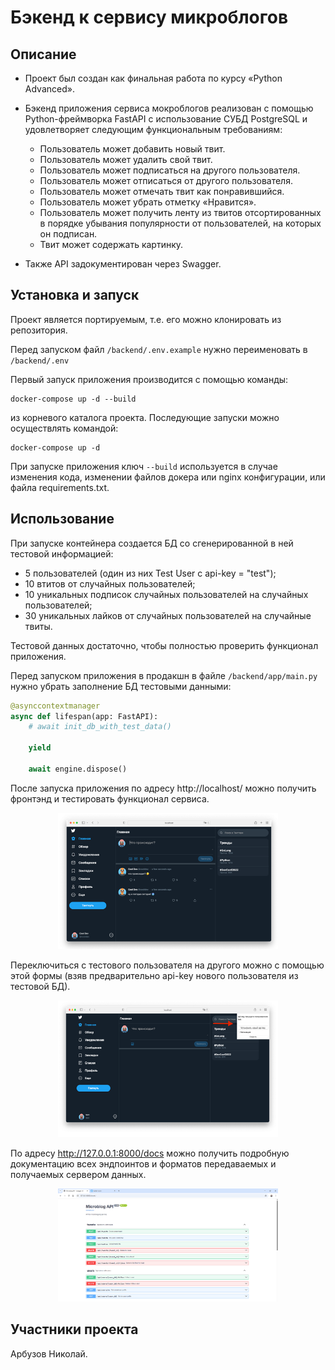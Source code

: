 # Бэкенд к сервису микроблогов

## Описание
- Проект был создан как финальная работа по курсу «Python Advanced».
- Бэкенд приложения сервиса мокроблогов реализован с помощью Python-фреймворка FastAPI с использование СУБД PostgreSQL и удовлетворяет следующим функциональным требованиям:
  - Пользователь может добавить новый твит. 
  - Пользователь может удалить свой твит.
  - Пользователь может подписаться на другого пользователя.
  - Пользователь может отписаться от другого пользователя.
  - Пользователь может отмечать твит как понравившийся.
  - Пользователь может убрать отметку «Нравится».
  - Пользователь может получить ленту из твитов отсортированных в порядке убывания популярности от пользователей, на которых он подписан.
  - Твит может содержать картинку.

- Также API задокументирован через Swagger.


## Установка и запуск
Проект является портируемым, т.е. его можно клонировать из репозитория.

Перед запуском файл `/backend/.env.example` нужно переименовать в `/backend/.env`

Первый запуск приложения производится с помощью команды:

```
docker-compose up -d --build
```
из корневого каталога проекта. Последующие запуски можно осуществлять командой:
```
docker-compose up -d
```
При запуске приложения ключ `--build` используется в случае изменения кода, изменении файлов докера или nginx конфигурации, или файла requirements.txt.

## Использование
При запуске контейнера создается БД со сгенерированной в ней тестовой информацией:
- 5 пользователей (один из них Test User c api-key = "test");
- 10 втитов от случайных пользователей;
- 10 уникальных подписок случайных пользователей на случайных пользователей;
- 30 уникальных лайков от случайных пользователей на случайные твиты.

Тестовой данных достаточно, чтобы полностью проверить функционал приложения.

Перед запуском приложения в продакшн в файле `/backend/app/main.py` нужно убрать заполнение БД тестовыми данными:
```python 
@asynccontextmanager
async def lifespan(app: FastAPI):
    # await init_db_with_test_data()

    yield

    await engine.dispose()
```
После запуска приложения по адресу http://localhost/ можно получить фронтэнд и тестировать функционал сервиса.
<p align="center"><img  src="./readme_assets/1.png" width="70%"></p>

Переключиться с тестового пользователя на другого можно с помощью этой формы (взяв предварительно api-key нового пользователя из тестовой БД).
<p align="center"><img  src="./readme_assets/2.png" width="70%"></p>

По адресу http://127.0.0.1:8000/docs можно получить подробную документацию всех эндпоинтов и форматов передаваемых и получаемых сервером данных.
<p align="center"><img  src="./readme_assets/3.png" width="70%"></p>

## Участники проекта
Арбузов Николай.

